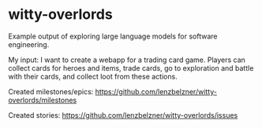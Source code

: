 # witty-overlords

Example output of exploring large language models for software engineering.

My input:
I want to create a webapp for a trading card game.
Players can collect cards for heroes and items, trade cards,
go to exploration and battle with their cards, and collect loot from these actions.

Created milestones/epics:
https://github.com/lenzbelzner/witty-overlords/milestones

Created stories:
https://github.com/lenzbelzner/witty-overlords/issues
